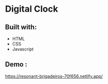 # Digital Clock
## Built with: 
* HTML
* CSS
* Javascript

## Demo : 
https://resonant-brigadeiros-70f656.netlify.app/
